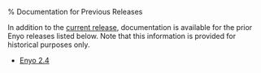 % Documentation for Previous Releases

In addition to the [current release](http://enyojs.com/docs/latest/), documentation is available for the
prior Enyo releases listed below.  Note that this information is provided for
historical purposes only.

* [Enyo 2.4](http://enyojs.com/docs/2.4.0/)
